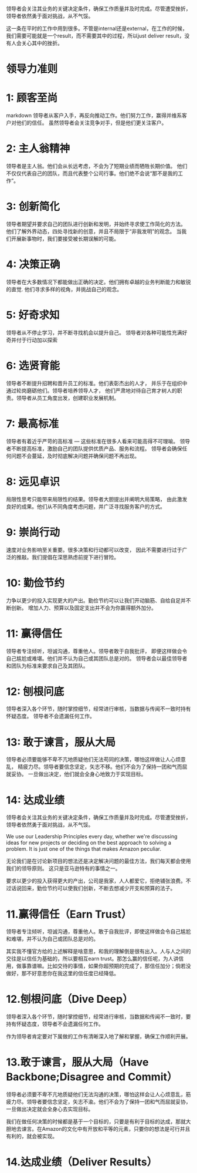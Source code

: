 领导者会关注其业务的关键决定条件，确保工作质量并及时完成。尽管遭受挫折，领导者依然勇于面对挑战，从不气馁。

这一条在平时的工作中用到很多。不管是internal还是external，在工作的时候，我们需要可能就是一个result，而不需要其中的过程，所以just deliver result，没有人会关心其中的挫折。
 
# 领导力准则
# 1: 顾客至尚
markdown
领导者从客户入手，再反向推动工作。他们努力工作，赢得并维系客户对他们的信任。
虽然领导者会关注竞争对手，但是他们更关注客户。
# 2: 主人翁精神
领导者是主人翁。他们会从长远考虑，不会为了短期业绩而牺牲长期价值。
他们不仅仅代表自己的团队，而且代表整个公司行事。他们绝不会说“那不是我的工作”。
# 3: 创新简化
领导者期望并要求自己的团队进行创新和发明，并始终寻求使工作简化的方法。
他们了解外界动态，四处寻找新的创意，并且不局限于“非我发明”的观念。
当我们开展新事物时，我们要接受被长期误解的可能。
# 4: 决策正确
领导者在大多数情况下都能做出正确的决定。他们拥有卓越的业务判断能力和敏锐的直觉.
他们寻求多样的视角，并挑战自己的观念。
# 5: 好奇求知
领导者从不停止学习，并不断寻找机会以提升自己。
领导者对各种可能性充满好奇并付于行动加以探索
# 6: 选贤育能
领导者不断提升招聘和晋升员工的标准。他们表彰杰出的人才，
并乐于在组织中通过轮岗磨砺他们。领导者培养领导人才，
他们严肃地对待自己育才树人的职责。领导者从员工角度出发，创建职业发展机制。
# 7: 最高标准
领导者有着近乎严苛的高标准 — 这些标准在很多人看来可能高得不可理喻。
领导者不断提高标准，激励自己的团队提供优质产品、服务和流程。
领导者会确保任何问题不会蔓延，及时彻底解决问题并确保问题不再出现。
# 8: 远见卓识
局限性思考只能带来局限性的结果。领导者大胆提出并阐明大局策略，
由此激发良好的成果。他们从不同角度考虑问题，并广泛寻找服务客户的方式。
# 9: 崇尚行动
速度对业务影响至关重要。很多决策和行动都可以改变，
因此不需要进行过于广泛的推敲。我们提倡在深思熟虑前提下进行冒险。
# 10: 勤俭节约
力争以更少的投入实现更大的产出。勤俭节约可以让我们开动脑筋、自给自足并不断创新。
增加人力、预算以及固定支出并不会为你赢得额外加分。
# 11: 赢得信任
​领导者专注倾听，坦诚沟通，尊重他人。领导者敢于自我批评，
即便这样做会令自己尴尬或难堪。他们并不认为自己或其团队总是对的。
领导者会以最佳领导者和团队为标准来要求自己及其团队。
# 12: 刨根问底
​领导者深入各个环节，随时掌控细节，经常进行审核，当数据与传闻不一致时持有怀疑态度。
领导者不会遗漏任何工作。
# 13: 敢于谏言，服从大局
​领导者必须要能够不卑不亢地质疑他们无法苟同的决策，哪怕这样做让人心烦意乱，
精疲力尽。领导者要信念坚定，矢志不移。他们不会为了保持一团和气而屈就妥协。
一旦做出决定，他们就会全身心地致力于实现目标。
# 14: 达成业绩
​领导者会关注其业务的关键决定条件，确保工作质量并及时完成。尽管遭受挫折，
领导者依然勇于面对挑战，从不气馁。



We use our Leadership Principles every day, whether we're discussing ideas for new projects or deciding on the best approach to solving a problem. It is just one of the things that makes Amazon peculiar.

无论我们是在讨论新项目的想法还是决定解决问题的最佳方法，我们每天都会使用我们的领导原则。 这只是亚马逊特有的事情之一。

要求以更少的投入获得更大的产出，公司是我家，人人都爱它，拒绝铺张浪费。不过话说回来，勤俭节约可以使我们创新，不断去想减少开支和预算的法子。

# 11.赢得信任（Earn Trust）

领导者专注倾听，坦诚沟通，尊重他人。敢于自我批评，即使这样做会令自己尴尬和难堪，并不认为自己或团队总是对的。

其实我不懂官方给的上述解释是啥意思，和我的理解倒是很有出入。人与人之间的交往是以信任为基础的，所以要相互earn trust。那怎么赢的信任呢，为人讲信用，做事靠谱嘛。比如交待的事情，如果你超预期的完成了，那信任加分；倘若没做好，那不好意思你在我这里的信任度已经降低。

# 12.刨根问底（Dive Deep）

领导者深入各个环节，随时掌控细节，经常进行审核，当数据和传闻不一致时，要持有怀疑态度，领导者不会遗漏任何工作。

作为领导者肯定要对下属做的工作有清晰深入地了解和掌握，确保工作顺利开展。

# 13.敢于谏言，服从大局（Have Backbone;Disagree and Commit）

领导者必须要不卑不亢地质疑他们无法沟通的决策，哪怕这样会让人心烦意乱，筋疲力尽。领导者要信念坚定，矢志不渝。他们不会为了保持一团和气而屈就妥协，一旦做出决定就会全身心去实现目标。

我们在做任何决策的时候都是基于一个目标的，只要是有利于目标的达成，那就大胆地去谏言。在Amazon的文化中有开放和平等的元素，只要你的想法是可行并且有利的，就会被实现。

# 14.达成业绩（Deliver Results）

